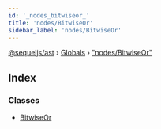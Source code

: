 ```yaml
---
id: '_nodes_bitwiseor_'
title: 'nodes/BitwiseOr'
sidebar_label: 'nodes/BitwiseOr'
---
```


[@sequeljs/ast](../index.md) › [Globals](../globals.md) ›
["nodes/BitwiseOr"](_nodes_bitwiseor_.md)

## Index

### Classes

- [BitwiseOr](../classes/_nodes_bitwiseor_.bitwiseor.md)
